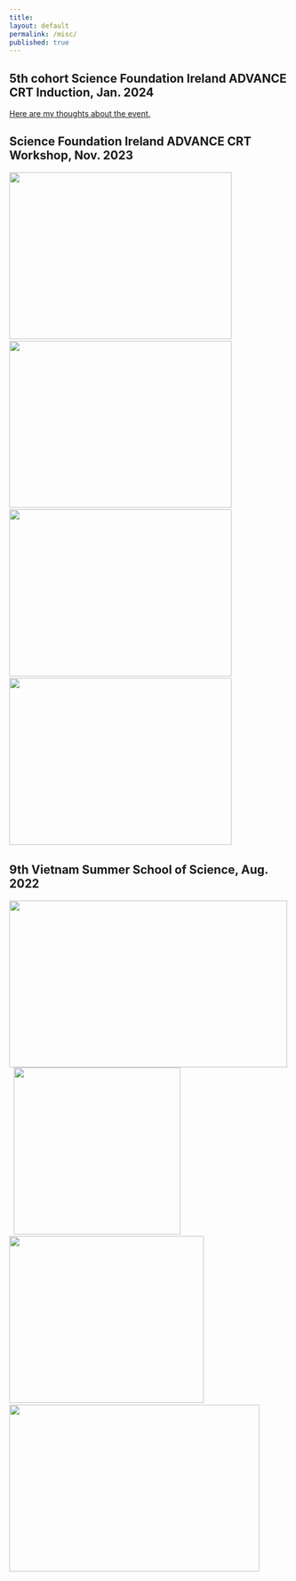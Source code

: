 ```yaml
---
title:
layout: default
permalink: /misc/
published: true
---
```


## 5th cohort Science Foundation Ireland ADVANCE CRT Induction, Jan. 2024

[Here are my thoughts about the event.]({{site.baseurl}}/misc/AdvanceCRT_Induction_2024)

## Science Foundation Ireland ADVANCE CRT Workshop, Nov. 2023

<p float="middle">
  <img src="../../assets/images/Limerick2023/1.jpg" width="400" height="300" loading="lazy" style="cursor: zoom-in;"/> &nbsp;
  <img src="../../assets/images/Limerick2023/2.jpg" width="400" height="300" loading="lazy" style="cursor: zoom-in;"/> &nbsp;
  <img src="../../assets/images/Limerick2023/3.jpg" width="400" height="300" loading="lazy" style="cursor: zoom-in;"/> &nbsp;
  <img src="../../assets/images/Limerick2023/4.jpg" width="400" height="300" loading="lazy" style="cursor: zoom-in;"/> &nbsp;
</p>


## 9th Vietnam Summer School of Science, Aug. 2022

<p float="middle">
  <img src="../../assets/images/VSSS09/1.jpg" width="500" height="300" loading="lazy" style="cursor: zoom-in;"/> &nbsp;
  <img src="../../assets/images/VSSS09/2.jpg" width="300" height="300" loading="lazy" style="cursor: zoom-in;"/> &nbsp;
  <img src="../../assets/images/VSSS09/3.jpg" width="350" height="300" loading="lazy" style="cursor: zoom-in;"/> &nbsp;
  <img src="../../assets/images/VSSS09/4.jpg" width="450" height="300" loading="lazy" style="cursor: zoom-in;"/> &nbsp;
</p>
